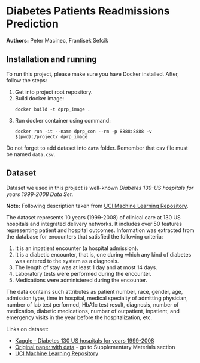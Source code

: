 # Diabetes Patients Readmissions Prediction

**Authors:** Peter Macinec, Frantisek Sefcik

## Installation and running

To run this project, please make sure you have Docker installed. After, follow the steps:
1. Get into project root repository.
1. Build docker image:
    ```
    docker build -t dprp_image .
    ```
1. Run docker container using command: 
    ```
    docker run -it --name dprp_con --rm -p 8888:8888 -v $(pwd):/project/ dprp_image
    ```

Do not forget to add dataset into `data` folder. Remember that csv file must be named `data.csv`.


## Dataset

Dataset we used in this project is well-known *Diabetes 130-US hospitals for years 1999-2008 Data Set*.

**Note:** Following description taken from [UCI Machine Learning Repository](https://archive.ics.uci.edu/ml/datasets/Diabetes+130-US+hospitals+for+years+1999-2008).

The dataset represents 10 years (1999-2008) of clinical care at 130 US hospitals and integrated delivery networks. It includes over 50 features representing patient and hospital outcomes. Information was extracted from the database for encounters that satisfied the following criteria:

1. It is an inpatient encounter (a hospital admission).
2. It is a diabetic encounter, that is, one during which any kind of diabetes was entered to the system as a diagnosis.
3. The length of stay was at least 1 day and at most 14 days.
4. Laboratory tests were performed during the encounter.
5. Medications were administered during the encounter.

The data contains such attributes as patient number, race, gender, age, admission type, time in hospital, medical specialty of admitting physician, number of lab test performed, HbA1c test result, diagnosis, number of medication, diabetic medications, number of outpatient, inpatient, and emergency visits in the year before the hospitalization, etc.

Links on dataset:
* [Kaggle - Diabetes 130 US hospitals for years 1999-2008](https://www.kaggle.com/brandao/diabetes)
* [Original paper with data](https://www.hindawi.com/journals/bmri/2014/781670/) - go to Supplementary Materials section 
* [UCI Machine Learning Repository](https://archive.ics.uci.edu/ml/datasets/Diabetes+130-US+hospitals+for+years+1999-2008)